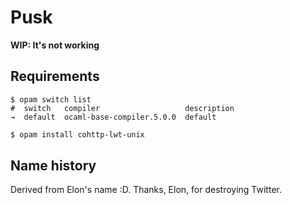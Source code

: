 # Pusk

**WIP: It's not working**

## Requirements

```opam
$ opam switch list
#  switch   compiler                   description
→  default  ocaml-base-compiler.5.0.0  default
```

```sh
$ opam install cohttp-lwt-unix
```

## Name history

Derived from Elon's name :D. Thanks, Elon, for destroying Twitter.
